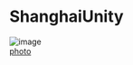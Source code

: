 # ShanghaiUnity
![image](https://lh3.googleusercontent.com/pw/AM-JKLV7lE3nZEgMxZ6vXHz4qdc_Pm7QrZHL8P04bInpXYldw8efVsMey568BzFyiBlEzTBLtBaESz0eVFLfw4NeSAkL2srVlw0xS450Fi-1s0YM9zob12ZQ8uXG-8QQbdMLC9yB9vIhJKIjyZ5ncD8LPbO8nRv_n4SYT2f8CcpqqZlFjj2EDQujEmcdIJKoOmSafRWeDrEX_38XAt_GYEaSFgTcXzdKEzXSqiU05rAiyM9vIae4uRgYWJhLW-lUBR27Oxui5xJF_kcXLOVvY7hzhQB8w-Ynroeh-LBsBgdZx5ELSU6mqmndLXsx38y2R5ZpW1UFa3o7eH9TbHXgxv0JazskMY7PMDH1tU8_PUveinqpiY-dOiapen45-mKrQo5aui-qC4JIC-Oa8ezSvXs9SW4xjKojdHshKHrzFewH2T5W0Z5nZP2In_DBYXCOdVMs30U9LKE0-crr05MWyRsRrlembnbLveraa7K9tTP6Ilx5GhAoLHe1n4_JwLutnAiG_sDQ814FsI0WW7v5DNRo7gYV8uH9Sak31gt9LDYBiWxXagm7xX4TD7N0iR7gEbWfONrq4RKcQGozPkymZ_iLXZdAxmPPFcjceBkouRe9qtE-J_c737r94RMJRO7rxQcsBS_SkA7tIVP0czeVnXEN4AkD2oyBTt_iKNndxlJp50aohn-ZDPd96qKUW0ItOvKyDMdH8HK9Qq5XyX5K0G5go7_S9JL3rnW60XkKATwVycDLYKQ=w411-h220-no?authuser=0)  
[photo](https://photos.app.goo.gl/qFJtBNU6AQ4YhyCG9)
